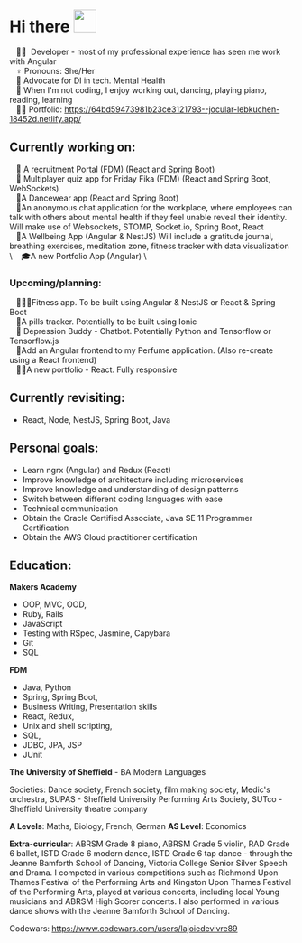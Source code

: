 
# Hi there <img src="https://media.giphy.com/media/hvRJCLFzcasrR4ia7z/giphy.gif" height="40px" width="40px"> 

&nbsp;&nbsp;&nbsp;:woman_technologist: &nbsp;Developer - most of my professional experience has seen me work with Angular \
&nbsp;&nbsp;&nbsp;♀️&nbsp;Pronouns: She/Her  \
&nbsp;&nbsp;&nbsp;💚&nbsp;Advocate for DI in tech. Mental Health \
&nbsp;&nbsp;&nbsp;💃&nbsp;When I'm not coding, I enjoy working out, dancing, playing piano, reading, learning \
&nbsp;&nbsp;&nbsp;🐱‍💻&nbsp;Portfolio: https://64bd59473981b23ce3121793--jocular-lebkuchen-18452d.netlify.app/

## Currently working on:

&nbsp;&nbsp;&nbsp;💁 A recruitment Portal (FDM) (React and Spring Boot) \
&nbsp;&nbsp;&nbsp;💁 Multiplayer quiz app for Friday Fika (FDM) (React and Spring Boot, WebSockets) \
&nbsp;&nbsp;&nbsp;💃A Dancewear app (React and Spring Boot) \
&nbsp;&nbsp;&nbsp;🧠An anonymous chat application for the workplace, where employees can talk with others about mental health if they feel unable reveal their identity. Will make use of Websockets, STOMP, Socket.io, Spring Boot, React \
&nbsp;&nbsp;&nbsp;🧘A Wellbeing App (Angular & NestJS) Will include a gratitude journal, breathing exercises, meditation zone, fitness tracker with data visualization \ 
&nbsp;&nbsp;&nbsp;🎓A new Portfolio App (Angular) \


### Upcoming/planning:

&nbsp;&nbsp;&nbsp;🏋🏻‍♀️Fitness app. To be built using Angular & NestJS or React & Spring Boot \
&nbsp;&nbsp;&nbsp;💊A pills tracker.  Potentially to be built using Ionic \
&nbsp;&nbsp;&nbsp;🤗 Depression Buddy - Chatbot. Potentially Python and Tensorflow or Tensorflow.js \
&nbsp;&nbsp;&nbsp;🌺Add an Angular frontend to my Perfume application. (Also re-create using a React frontend) \
&nbsp;&nbsp;&nbsp;👩‍🏫A new portfolio - React. Fully responsive



## Currently revisiting: 

* React, Node, NestJS, Spring Boot, Java

## Personal goals:

* Learn ngrx (Angular) and Redux (React)
* Improve knowledge of architecture including microservices
* Improve knowledge and understanding of design patterns
* Switch between different coding languages with ease
* Technical communication
* Obtain the Oracle Certified Associate, Java SE 11 Programmer Certification
* Obtain the AWS Cloud practitioner certification

## Education:

**Makers Academy**

* OOP, MVC, OOD, 
* Ruby, Rails
* JavaScript
* Testing with RSpec, Jasmine, Capybara
* Git 
* SQL

**FDM**
* Java, Python
* Spring, Spring Boot, 
* Business Writing, Presentation skills
* React, Redux, 
* Unix and shell scripting, 
* SQL, 
* JDBC, JPA, JSP
* JUnit

**The University of Sheffield** - BA Modern Languages

Societies: Dance society, French society, film making society, Medic's orchestra, SUPAS - Sheffield University Performing Arts Society, SUTco - Sheffield University 
theatre company

**A Levels**: Maths, Biology, French, German
**AS Level**: Economics

**Extra-curricular**:
ABRSM Grade 8 piano, ABRSM Grade 5 violin, RAD Grade 6 ballet, ISTD Grade 6 modern dance, ISTD Grade 6 tap dance - through the Jeanne Bamforth School of Dancing, Victoria 
College Senior Silver Speech and Drama. I competed in various competitions such as Richmond Upon Thames Festival of the Performing Arts and Kingston Upon Thames Festival of
the Performing Arts, played at various concerts, including local Young musicians and ABRSM High Scorer concerts. I also performed in various dance shows with the Jeanne Bamforth
School of Dancing.

Codewars: https://www.codewars.com/users/lajoiedevivre89
